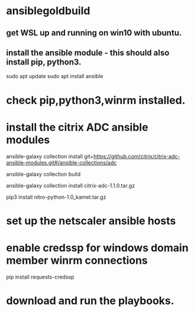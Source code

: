 # ansiblegoldbuild

## get WSL up and running on win10 with ubuntu.

## install the ansible module - this should also install pip, python3.
sudo apt update
sudo apt install ansible

# check pip,python3,winrm installed.

# install the citrix ADC ansible modules

ansible-galaxy collection install git+https://github.com/citrix/citrix-adc-ansible-modules.git#/ansible-collections/adc

ansible-galaxy collection build

ansible-galaxy collection install citrix-adc-1.1.0.tar.gz

pip3 install nitro-python-1.0_kamet.tar.gz


# set up the netscaler ansible hosts 

# enable credssp for windows domain member winrm connections

pip install requests-credssp

# download and run the playbooks.

